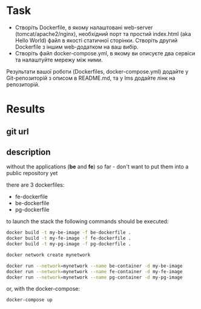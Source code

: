# Task

- Створіть Dockerfile, в якому налаштовані web-server (tomcat/apache2/nginx), необхідний порт та простий index.html (aka Hello World) файл в якості статичної сторінки. Створіть другий Dockerfile з іншим web-додатком на ваш вибір. 
- Створіть файл docker-compose.yml, в якому ви описуєте два сервіси та налаштуйте мережу між ними.


Результати вашої роботи (Dockerfiles, docker-compose.yml) додайте у Git-репозиторій з описом в README.md, та у lms додайте лінк на репозиторій.

# Results

## git url

## description

without the applications (**be** and **fe**) so far - don't want to put them into a public repository yet

there are 3 dockerfiles:
- fe-dockerfile
- be-dockerfile
- pg-dockerfile

to launch the stack the following commands should be executed:

```bash
docker build -t my-be-image -f be-dockerfile .
docker build -t my-fe-image -f fe-dockerfile .
docker build -t my-pg-image -f pg-dockerfile .

docker network create mynetwork

docker run --network=mynetwork --name be-container -d my-be-image
docker run --network=mynetwork --name fe-container -d my-fe-image
docker run --network=mynetwork --name pg-container -d my-pg-image
```

or, with the docker-compose:

```bash
docker-compose up
```